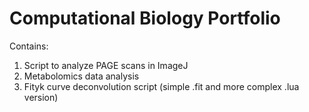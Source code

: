 # Computational Biology Portfolio

Contains:

1. Script to analyze PAGE scans in ImageJ
2. Metabolomics data analysis
3. Fityk curve deconvolution script (simple .fit and more complex .lua version)
